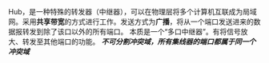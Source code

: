 Hub，是一种特殊的转发器（中继器），可以在物理层将多个计算机互联成为局域网。采用**共享带宽**的方式进行工作。发送方式为**广播**，将从一个端口发送进来的数据报转发到除了该口以外的所有端口。
本质是一个“多口中继器”。有将信号放大、转发至其他端口的功能。
***不可分割冲突域，所有集线器的端口都属于同一个冲突域***